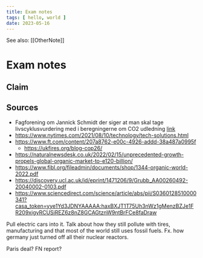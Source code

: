 ```yaml
---
title: Exam notes
tags: [ hello, world ]
date: 2023-05-16
---
```


See also: [[OtherNote]]

# Exam notes
## Claim


## Sources
- Fagforening om Jannick Schmidt der siger at man skal tage livscyklusvurdering med i beregningerne om CO2 udledning [link](https://dm.dk/bio/artikler/alle-artikler/klima/oekovarer-og-klima)
- https://www.nytimes.com/2021/08/10/technology/tech-solutions.html
- https://www.ft.com/content/207a8762-e00c-4926-addd-38a487a0995f
  - https://ukfires.org/blog-cop26/
- https://naturalnewsdesk.co.uk/2022/02/15/unprecedented-growth-propels-global-organic-market-to-e120-billion/
- https://www.fibl.org/fileadmin/documents/shop/1344-organic-world-2022.pdf
- https://discovery.ucl.ac.uk/id/eprint/1471206/9/Grubb_AA00260492-20040002-0103.pdf
- https://www.sciencedirect.com/science/article/abs/pii/S0360128510000341?casa_token=yye1Yd3JDNYAAAAA:haxBXJT1T75Uh3nWz1gMenzBZJe1FR209xigyRCUSiREZ6z8nZ8GCAGtznW9ntBrFCe8faDraw

Pull electric cars into it. Talk about how they still pollute with tires, manufacturing and that most of the world still uses fossil fuels. Fx. how germany just turned off all their nuclear reactors.

Paris deal?
FN report?




